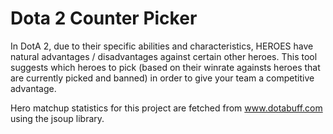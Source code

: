 # Dota 2 Counter Picker

  In DotA 2, due to their specific abilities and characteristics, HEROES have natural advantages / disadvantages against certain other heroes.  This tool suggests which heroes to pick (based on their winrate againsts heroes that are currently picked and banned) in order to give your team a competitive advantage.
  
Hero matchup statistics for this project are fetched from www.dotabuff.com using the jsoup library.
